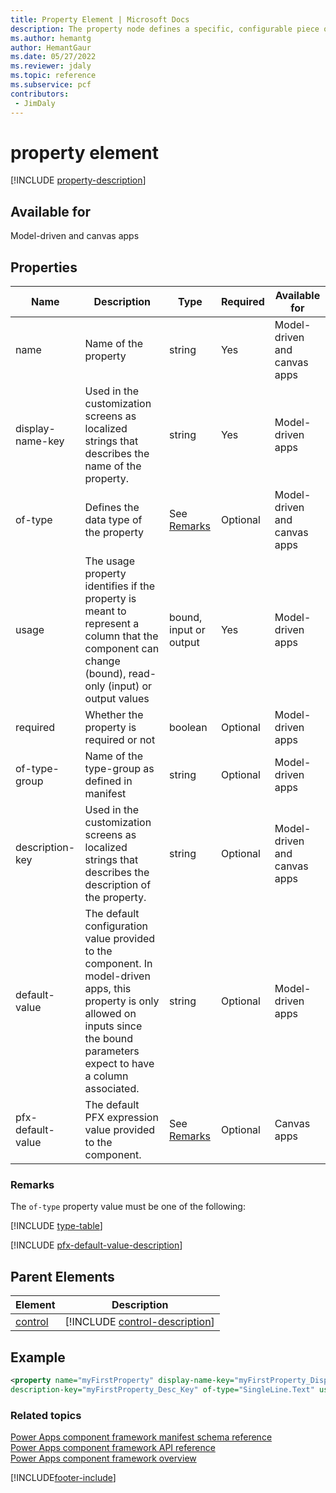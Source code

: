 ```yaml
---
title: Property Element | Microsoft Docs
description: The property node defines a specific, configurable piece of data that the component expects from the Microsoft Dataverse.
ms.author: hemantg
author: HemantGaur
ms.date: 05/27/2022
ms.reviewer: jdaly
ms.topic: reference
ms.subservice: pcf
contributors:
 - JimDaly
---
```


# property element

[!INCLUDE [property-description](includes/property-description.md)]

## Available for

Model-driven and canvas apps

## Properties

|Name |Description |Type |Required | Available for|
|------|------|------|-------|------------|
|name |Name of the property |string |Yes |Model-driven and canvas apps|
|display-name-key |Used in the customization screens as localized strings that describes the name of the property. |string |Yes |Model-driven apps|
|of-type| Defines the data type of the property| See [Remarks](#remarks)|Optional|Model-driven and canvas apps|
|usage |The usage property identifies if the property is meant to represent a column that the component can change (bound), read-only (input) or output values|bound, input or output |Yes|Model-driven apps|
|required |Whether the property is required or not |boolean |Optional |Model-driven apps|
|of-type-group |Name of the type-group as defined in manifest| string |Optional |Model-driven apps|
|description-key |Used in the customization screens as localized strings that describes the description of the property. |string |Optional |Model-driven and canvas apps|
|default-value |The default configuration value provided to the component. In model-driven apps, this property is only allowed on inputs since the bound parameters expect to have a column associated. |string |Optional |Model-driven apps|
|pfx-default-value |The default PFX expression value provided to the component. |See [Remarks](#remarks) |Optional |Canvas apps|

### Remarks

The `of-type` property value must be one of the following:

[!INCLUDE [type-table](includes/type-table.md)]

[!INCLUDE [pfx-default-value-description](pfx-default-value-description)]

## Parent Elements

|Element|Description|
|--|--|
|[control](control.md)|[!INCLUDE [control-description](includes/control-description.md)]|


## Example

```xml
<property name="myFirstProperty" display-name-key="myFirstProperty_Display_Key"
description-key="myFirstProperty_Desc_Key" of-type="SingleLine.Text" usage="bound" required="true" />
```

### Related topics

[Power Apps component framework manifest schema reference](index.md)<br/>
[Power Apps component framework API reference](../reference/index.md)<br/>
[Power Apps component framework overview](../overview.md)


[!INCLUDE[footer-include](../../../includes/footer-banner.md)]
